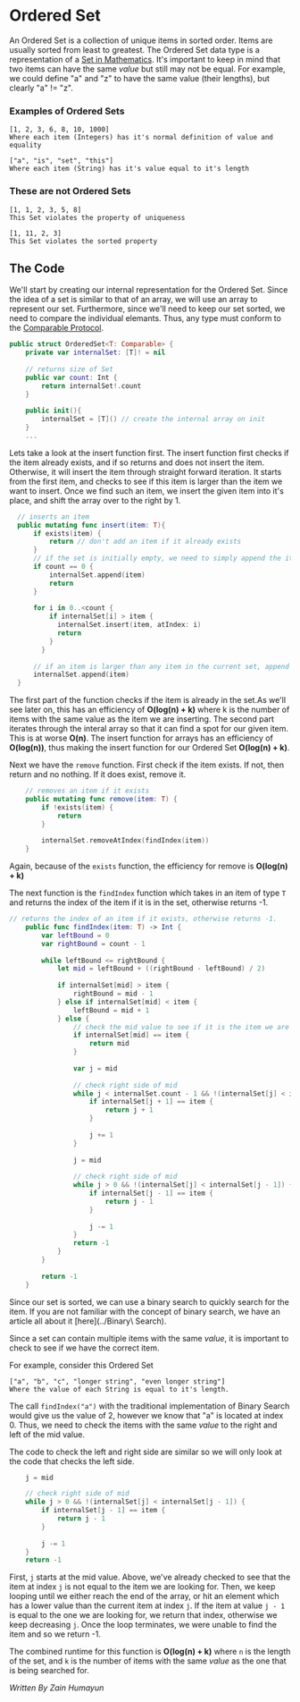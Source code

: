 # Ordered Set
An Ordered Set is a collection of unique items in sorted order. Items are usually sorted from least to greatest. The Ordered Set data type is a representation of a [Set in Mathematics](https://en.wikipedia.org/wiki/Set_(mathematics)). It's important to keep in mind that two items can have the same *value* but still may not be equal. 
For example, we could define "a" and "z" to have the same value (their lengths), but clearly "a" != "z".

### Examples of Ordered Sets
```
[1, 2, 3, 6, 8, 10, 1000]
Where each item (Integers) has it's normal definition of value and equality
```
```
["a", "is", "set", "this"]
Where each item (String) has it's value equal to it's length
```

### These are not Ordered Sets
```
[1, 1, 2, 3, 5, 8]
This Set violates the property of uniqueness
```
```
[1, 11, 2, 3]
This Set violates the sorted property
```

## The Code
We'll start by creating our internal representation for the Ordered Set. Since the idea of a set is similar to that of an array, we will use an array to represent our set. Furthermore, since we'll need to keep our set sorted, we need to compare the individual elemants. Thus, any type must conform to the [Comparable Protocol](https://developer.apple.com/library/watchos/documentation/Swift/Reference/Swift_Comparable_Protocol/index.html).

``` swift
public struct OrderedSet<T: Comparable> {
    private var internalSet: [T]! = nil
    
    // returns size of Set
    public var count: Int {
        return internalSet!.count
    }
    
    public init(){
        internalSet = [T]() // create the internal array on init
    }
    ...
```

Lets take a look at the insert function first. The insert function first checks if the item already exists, and if so returns and does not insert the item. Otherwise, it will insert the item through straight forward iteration. It starts from the first item, and checks to see if this item is larger than the item we want to insert. Once we find such an item, we insert the given item into it's place, and shift the array over to the right by 1.

``` swift
  // inserts an item
  public mutating func insert(item: T){
      if exists(item) {
          return // don't add an item if it already exists
      }
      // if the set is initially empty, we need to simply append the item to internalSet
      if count == 0 {
          internalSet.append(item)
          return
      }
        
      for i in 0..<count {
          if internalSet[i] > item {
            internalSet.insert(item, atIndex: i)
            return
          }
        }
        
      // if an item is larger than any item in the current set, append it to the back.
      internalSet.append(item)
  }
```
The first part of the function checks if the item is already in the set.As we'll see later on, this has an efficiency of **O(log(n) + k)** where k is the number of items with the same value as the item we are inserting. The second part iterates through the interal array so that it can find a spot for our given item. This is at worse **O(n)**. The insert function for arrays has an efficiency of **O(log(n))**, thus making the insert function for our Ordered Set **O(log(n) + k)**.


Next we have the `remove` function. First check if the item exists. If not, then return and no nothing. If it does exist, remove it.

``` swift
    // removes an item if it exists
    public mutating func remove(item: T) {
        if !exists(item) {
            return
        }
        
        internalSet.removeAtIndex(findIndex(item))
    }
```
Again, because of the `exists` function, the efficiency for remove is **O(log(n) + k)**

The next function is the `findIndex` function which takes in an item of type `T` and returns the index of the item if it is in the set, otherwise returns -1. 

``` swift
// returns the index of an item if it exists, otherwise returns -1.
    public func findIndex(item: T) -> Int {
        var leftBound = 0
        var rightBound = count - 1
        
        while leftBound <= rightBound {
            let mid = leftBound + ((rightBound - leftBound) / 2)
            
            if internalSet[mid] > item {
                rightBound = mid - 1
            } else if internalSet[mid] < item {
                leftBound = mid + 1
            } else {
                // check the mid value to see if it is the item we are looking for
                if internalSet[mid] == item {
                    return mid
                }
                
                var j = mid
                
                // check right side of mid
                while j < internalSet.count - 1 && !(internalSet[j] < internalSet[j + 1]) {
                    if internalSet[j + 1] == item {
                        return j + 1
                    }
                    
                    j += 1
                }
                
                j = mid
                
                // check right side of mid
                while j > 0 && !(internalSet[j] < internalSet[j - 1]) {
                    if internalSet[j - 1] == item {
                        return j - 1
                    }
                    
                    j -= 1
                }
                return -1
            }
        }
        
        return -1
    }
```
Since our set is sorted, we can use a binary search to quickly search for the item. If you are not familiar with the concept of binary search, we have an article all about it [here](../Binary\ Search). 

Since a set can contain multiple items with the same *value*, it is important to check to see if we have the correct item.

For example, consider this Ordered  Set
```
["a", "b", "c", "longer string", "even longer string"]
Where the value of each String is equal to it's length.
```
The call `findIndex("a")` with the traditional implementation of Binary Search would give us the value of 2, however we know that "a" is located at index 0. Thus, we need to check the items with the same *value* to the right and left of the mid value.

The code to check the left and right side are similar so we will only look at the code that checks the left side.
``` swift
    j = mid

    // check right side of mid
    while j > 0 && !(internalSet[j] < internalSet[j - 1]) {
        if internalSet[j - 1] == item {
            return j - 1
        }
                    
        j -= 1
    }
    return -1
```
First, `j` starts at the mid value. Above, we've already checked to see that the item at index `j` is not equal to the item we are looking for. Then, we keep looping until we either reach the end of the array, or hit an element which has a lower value than the current item at index `j`. If the item at value `j - 1` is equal to the one we are looking for, we return that index, otherwise we keep decreasing `j`. Once the loop terminates, we were unable to find the item and so we return -1. 

The combined runtime for this function is **O(log(n) + k)** where `n` is the length of the set, and `k` is the number of 
items with the same *value* as the one that is being searched for. 



*Written By Zain Humayun*
